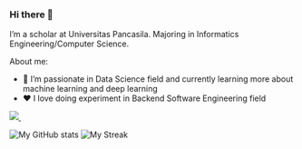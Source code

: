 ### Hi there 👋

I’m a  scholar at Universitas Pancasila. Majoring in Informatics Engineering/Computer Science.

About me:
- 🌱 I’m passionate in Data Science field and currently learning more about machine learning and deep learning
- ❤️ I love doing experiment in Backend Software Engineering field


<a href="https://www.linkedin.com/in/steven-christ-pinantyo-arwidarasto-590aa4209/">
    <img src="https://img.shields.io/badge/linkedin-%230077B5.svg?&style=for-the-badge&logo=linkedin&logoColor=white" />
</a>&nbsp;&nbsp;




![My GitHub stats](https://github-readme-stats.vercel.app/api?username=Pinantyo&show_icons=true&theme=tokyonight&include_all_commits=true&count_private=true)
![My Streak](https://github-readme-streak-stats.herokuapp.com/?user=pinantyo&theme=tokyonight)






